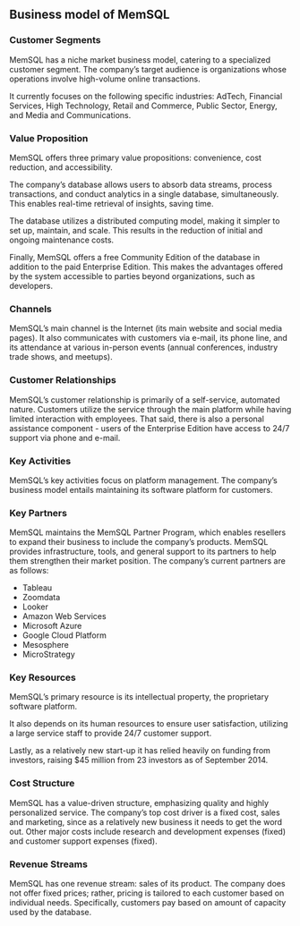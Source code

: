 Business model of MemSQL
------------------------

 ### Customer Segments

 MemSQL has a niche market business model, catering to a specialized customer segment. The company’s target audience is organizations whose operations involve high-volume online transactions.

 It currently focuses on the following specific industries: AdTech, Financial Services, High Technology, Retail and Commerce, Public Sector, Energy, and Media and Communications.

 ### Value Proposition

 MemSQL offers three primary value propositions: convenience, cost reduction, and accessibility.

 The company’s database allows users to absorb data streams, process transactions, and conduct analytics in a single database, simultaneously. This enables real-time retrieval of insights, saving time.

 The database utilizes a distributed computing model, making it simpler to set up, maintain, and scale. This results in the reduction of initial and ongoing maintenance costs.

 Finally, MemSQL offers a free Community Edition of the database in addition to the paid Enterprise Edition. This makes the advantages offered by the system accessible to parties beyond organizations, such as developers.

 ### Channels

 MemSQL’s main channel is the Internet (its main website and social media pages). It also communicates with customers via e-mail, its phone line, and its attendance at various in-person events (annual conferences, industry trade shows, and meetups).

 ### Customer Relationships

 MemSQL’s customer relationship is primarily of a self-service, automated nature. Customers utilize the service through the main platform while having limited interaction with employees. That said, there is also a personal assistance component - users of the Enterprise Edition have access to 24/7 support via phone and e-mail.

 ### Key Activities

 MemSQL’s key activities focus on platform management. The company’s business model entails maintaining its software platform for customers.

 ### Key Partners

 MemSQL maintains the MemSQL Partner Program, which enables resellers to expand their business to include the company’s products. MemSQL provides infrastructure, tools, and general support to its partners to help them strengthen their market position. The company’s current partners are as follows:

  * Tableau
 * Zoomdata
 * Looker
 * Amazon Web Services
 * Microsoft Azure
 * Google Cloud Platform
 * Mesosphere
 * MicroStrategy
  ### Key Resources

 MemSQL’s primary resource is its intellectual property, the proprietary software platform.

 It also depends on its human resources to ensure user satisfaction, utilizing a large service staff to provide 24/7 customer support.

 Lastly, as a relatively new start-up it has relied heavily on funding from investors, raising $45 million from 23 investors as of September 2014.

 ### Cost Structure

 MemSQL has a value-driven structure, emphasizing quality and highly personalized service. The company’s top cost driver is a fixed cost, sales and marketing, since as a relatively new business it needs to get the word out. Other major costs include research and development expenses (fixed) and customer support expenses (fixed).

 ### Revenue Streams

 MemSQL has one revenue stream: sales of its product. The company does not offer fixed prices; rather, pricing is tailored to each customer based on individual needs. Specifically, customers pay based on amount of capacity used by the database.